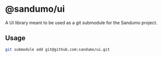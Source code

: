 # @sandumo/ui

A UI library meant to be used as a git submodule for the Sandumo project.

## Usage

```bash
git submodule add git@github.com:sandumo/ui.git
```
